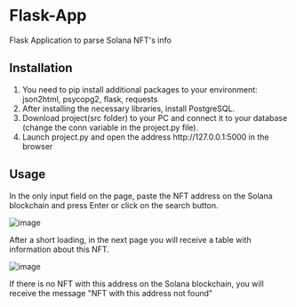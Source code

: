 # Flask-App
Flask Application to parse Solana NFT's info

## Installation
<ol>
  <li> You need to pip install additional packages to your environment: </li>
  json2html, psycopg2, flask, requests
  <li> After installing the necessary libraries, install PostgreSQL.</li>
  <li> Download project(src folder) to your PC and connect it to your database (change the conn variable in the project.py file).</li>
  <li> Launch project.py and open the address http://127.0.0.1:5000 in the browser</li>
</ol>

## Usage
In the only input field on the page, paste the NFT address on the Solana blockchain and press Enter or click on the search button.

![image](https://user-images.githubusercontent.com/99247067/196034123-98ea2609-8592-42dd-bb37-bdea13aa45dd.png)

After a short loading, in the next page you will receive a table with information about this NFT.

![image](https://user-images.githubusercontent.com/99247067/196034347-ad1abf8e-a3db-4542-b21c-e9cf61892e9f.png)

If there is no NFT with this address on the Solana blockchain, you will receive the message "NFT with this address not found"
